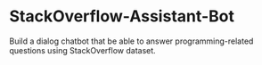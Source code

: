 # StackOverflow-Assistant-Bot
Build a dialog chatbot that be able to answer programming-related questions using StackOverflow dataset.
